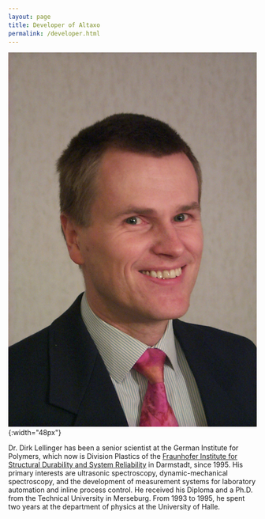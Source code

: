 ```yaml
---
layout: page
title: Developer of Altaxo
permalink: /developer.html
---
```


![Dirk Lellinger](assets/img/DirkLellinger.jpg "Dirk Lellinger"){:width="48px"}


Dr. Dirk Lellinger has been a senior scientist at the 
German Institute for Polymers,
which now is Division Plastics of the 
[Fraunhofer Institute for Structural Durability and System Reliability](https://www.lbf.fraunhofer.de/en.html) 
in Darmstadt, since 1995. His primary interests are ultrasonic spectroscopy, dynamic-mechanical spectroscopy, and the development of
measurement systems for laboratory automation and inline process control. He received his Diploma and a Ph.D. from the Technical University in Merseburg. From 1993 to 1995, he spent two years at the department of physics at the University of Halle.
